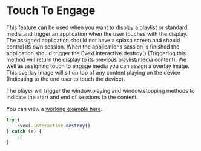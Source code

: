 # Touch To Engage

This feature can be used when you want to display a playlist or standard media and trigger an application when the user touches with the display.
The assigned application should not have a splash screen and should control its own session. When the applications session is finished the application should trigger the Evexi.interactive.destroy() (Triggering this method will return the display to its previous playlist/media content). We well as assigning touch to engage media you can assign a overlay image. This overlay image will sit on top of any content playing on the device (Indicating to the end user to touch the device).

The player will trigger the window.playing and window.stopping methods to indicate the start and end of sessions to the content.


You can view a [working example here](./src).


````typescript
try {
    Evexi.interactive.destroy()
} catch (e) {
    //
}